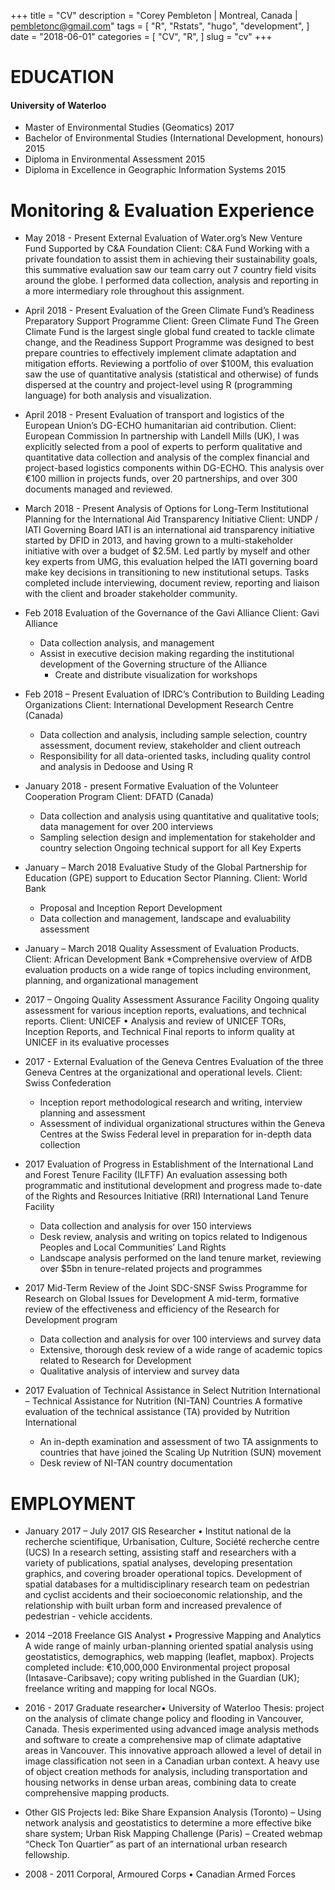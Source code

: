 +++
title = "CV"
description = "Corey Pembleton | Montreal, Canada | pembletonc@gmail.com"
tags = [
    "R",
    "Rstats",
    "hugo",
    "development",
]
date = "2018-06-01"
categories = [
    "CV",
    "R",
]
slug = "cv"
+++

# EDUCATION

#### University of Waterloo 

* Master of Environmental Studies (Geomatics) 2017 
* Bachelor of Environmental Studies (International Development, honours) 2015
* Diploma in Environmental Assessment  2015
* Diploma in Excellence in Geographic Information Systems  2015

# Monitoring & Evaluation Experience

* May 2018 - Present	External Evaluation of Water.org’s New Venture Fund Supported by C&A Foundation Client: C&A Fund
Working with a private foundation to assist them in achieving their sustainability goals, this summative evaluation saw our team carry out 7 country field visits around the globe. I performed data collection, analysis and reporting in a more intermediary role throughout this assignment. 

* April 2018 - Present	Evaluation of the Green Climate Fund’s Readiness Preparatory Support Programme Client: Green Climate Fund
The Green Climate Fund is the largest single global fund created to tackle climate change, and the Readiness Support Programme was designed to best prepare countries to effectively implement climate adaptation and mitigation efforts. Reviewing a portfolio of over $100M, this evaluation saw the use of quantitative analysis (statistical and otherwise) of funds dispersed at the country and project-level using R (programming language) for both analysis and visualization.

* April 2018 - Present	Evaluation of transport and logistics of the European Union’s DG-ECHO humanitarian aid contribution. Client: European Commission
In partnership with Landell Mills (UK), I was explicitly selected from a pool of experts to perform qualitative and quantitative data collection and analysis of the complex financial and project-based logistics components within DG-ECHO. This analysis over €100 million in projects funds, over 20 partnerships, and over 300 documents managed and reviewed.

* March 2018 - Present	Analysis of Options for Long-Term Institutional Planning for the International Aid Transparency Initiative Client: UNDP / IATI Governing Board
IATI is an international aid transparency initiative started by DFID in 2013, and having grown to a multi-stakeholder initiative with over a budget of $2.5M. Led partly by myself and other key experts from UMG, this evaluation helped the IATI governing board make key decisions in transitioning to new institutional setups. Tasks completed include interviewing, document review, reporting and liaison with the client and broader stakeholder community.   

* Feb 2018	Evaluation of the Governance of the Gavi Alliance Client: Gavi Alliance
  * Data collection analysis, and management
  * Assist in executive decision making regarding the institutional development of the Governing structure of the Alliance
    * Create and distribute visualization for workshops  

* Feb 2018 – Present	Evaluation of IDRC’s Contribution to Building Leading Organizations Client: International Development Research Centre (Canada)
    * Data collection and analysis, including sample selection, country assessment, document review, stakeholder and client outreach
    * Responsibility for all data-oriented tasks, including quality control and analysis in Dedoose and Using R  

* January 2018 - present	Formative Evaluation of the Volunteer Cooperation Program Client: DFATD (Canada)
    * Data collection and analysis using quantitative and qualitative tools; data management for over 200 interviews
    * Sampling selection design and implementation for stakeholder and country selection
Ongoing technical support for all Key Experts

* January – March 2018	Evaluative Study of the Global Partnership for Education (GPE) support to Education Sector Planning. Client: World Bank 
    * Proposal and Inception Report Development
    * Data collection and management, landscape and evaluability assessment

* January – March 2018	Quality Assessment of Evaluation Products. Client: African Development Bank
    *Comprehensive overview of AfDB evaluation products on a wide range of topics including environment, planning, and organizational management

* 2017 – Ongoing	Quality Assessment Assurance Facility  Ongoing quality assessment for various inception reports, evaluations, and technical reports. Client: UNICEF
•	Analysis and review of UNICEF TORs, Inception Reports, and Technical Final reports to inform quality at UNICEF in its evaluative processes

* 2017 - External Evaluation of the Geneva Centres Evaluation of the three Geneva Centres at the organizational and operational levels. Client: Swiss Confederation
    * Inception report methodological research and writing, interview planning and assessment
    * Assessment of individual organizational structures within the Geneva Centres at the Swiss Federal level in preparation for in-depth data collection

* 2017	Evaluation of Progress in Establishment of the International Land and Forest Tenure Facility (ILFTF) An evaluation assessing both programmatic and institutional development and progress made to-date of the Rights and Resources Initiative (RRI) International Land Tenure Facility 
    * Data collection and analysis for over 150 interviews 
    * Desk review, analysis and writing on topics related to Indigenous Peoples and Local Communities’ Land Rights 
    * Landscape analysis performed on the land tenure market, reviewing over $5bn in tenure-related projects and programmes
    

* 2017	Mid-Term Review of the Joint SDC-SNSF Swiss Programme for Research on Global Issues for Development A mid-term, formative review of the effectiveness and efficiency of the Research for Development program
    * Data collection and analysis for over 100 interviews and survey data
    * Extensive, thorough desk review of a wide range of academic topics related to Research for Development
    * Qualitative analysis of interview and survey data

* 2017	Evaluation of Technical Assistance in Select Nutrition International – Technical Assistance for Nutrition (NI-TAN) Countries A formative evaluation of the technical assistance (TA) provided by Nutrition International
  * An in-depth examination and assessment of two TA assignments to countries that have joined the Scaling Up Nutrition (SUN) movement 
  * Desk review of NI-TAN country documentation


# EMPLOYMENT
* January 2017 – July 2017 	GIS Researcher • Institut national de la recherche scientifique, Urbanisation, Culture, Société recherche centre (UCS)
In a research setting, assisting staff and researchers with a variety of publications, spatial analyses, developing presentation graphics, and covering broader operational topics.
Development of spatial databases for a multidisciplinary research team on pedestrian and cyclist accidents and their socioeconomic relationship, and the relationship with built urban form and increased prevalence of pedestrian - vehicle accidents.  

* 2014 –2018	Freelance GIS Analyst • Progressive Mapping and Analytics
A wide range of mainly urban-planning oriented spatial analysis using geostatistics, demographics, web mapping (leaflet, mapbox).  Projects completed include: €10,000,000 Environmental project proposal (Intasave-Caribsave); copy writing published in the Guardian (UK); freelance writing and mapping for local NGOs.  

* 2016 - 2017	Graduate researcher• University of Waterloo
Thesis: project on the analysis of climate change policy and flooding in Vancouver, Canada. Thesis experimented using advanced image analysis methods and software to create a comprehensive map of climate adaptative areas in Vancouver. This innovative approach allowed a level of detail in image classification not seen in a Canadian urban context. A heavy use of object creation methods for analysis, including transportation and housing networks in dense urban areas, combining data to create comprehensive mapping products.

*  Other GIS Projects led: Bike Share Expansion Analysis (Toronto) – Using network analysis and geostatistics to determine a more effective bike share system; Urban Risk Mapping Challenge (Paris) – Created webmap “Check Ton Quartier” as part of an international urban research fellowship.

*  2008 - 2011	Corporal, Armoured Corps • Canadian Armed Forces